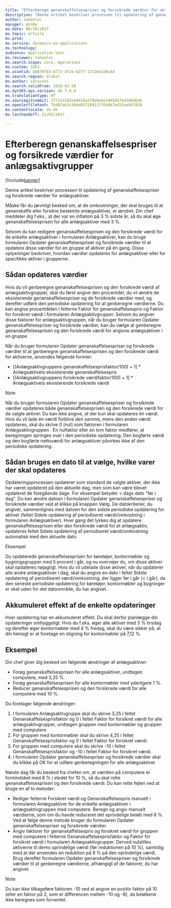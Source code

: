 ```yaml
---
title: "Efterberegn genanskaffelsespriser og forsikrede værdier for anlægsaktivgrupper"
description: "Denne artikel beskriver processen til opdatering af genanskaffelsespriser og forsikrede værdier for anlægsaktiver."
author: twheeloc
manager: AnnBe
ms.date: 06/20/2017
ms.topic: article
ms.prod: 
ms.service: dynamics-ax-applications
ms.technology: 
audience: Application User
ms.reviewer: twheeloc
ms.search.scope: Core, Operations
ms.custom: 3261
ms.assetid: b8876f83-8772-4f2a-b277-12724e2a0c44
ms.search.region: Global
ms.author: saraschi
ms.search.validFrom: 2016-02-28
ms.dyn365.ops.version: AX 7.0.0
ms.translationtype: HT
ms.sourcegitcommit: 2771a31b5a4d418a27de0ebe1945d1fed2d8d6d6
ms.openlocfilehash: 7bd07a63c366a03718912f35b9b7ed21ae847828
ms.contentlocale: da-dk
ms.lasthandoff: 11/03/2017

---
```


# <a name="recalculate-replacement-costs-and-insured-values-for-fixed-asset-groups"></a>Efterberegn genanskaffelsespriser og forsikrede værdier for anlægsaktivgrupper

[!include[banner](../includes/banner.md)]


Denne artikel beskriver processen til opdatering af genanskaffelsespriser og forsikrede værdier for anlægsaktiver.

Måske får du jævnligt besked om, at de omkostninger, der skal bruges til at genanskaffe eller forsikre bestemte anlægsaktiver, er ændret. Din chef meddeler dig f.eks., at der var en inflation på 3 % sidste år, så du skal øge genanskaffelsesprisen for alle anlægsaktiver med 3 %. 

Selvom du kan redigere genanskaffelsesprisen og den forsikrede værdi for de enkelte anlægsaktiver i formularen Anlægsaktiver, kan du bruge formularen Opdater genanskaffelsespriser og forsikrede værdier til at opdatere disse værdier for en gruppe af aktiver på én gang. Disse oplysninger beskriver, hvordan værdier opdateres for anlægsaktiver eller for specifikke aktiver i grupperne.

## <a name="how-values-are-updated"></a>Sådan opdateres værdier
Hvis du vil genberegne genanskaffelsesprisen og den forsikrede værdi af anlægsaktivgrupper, skal du først angive den procentdel, du vil ændre de eksisterende genanskaffelsespriser og de forsikrede værdier med, og derefter udføre den periodiske opdatering for at genberegne værdierne. Du kan angive procentdelen i felterne Faktor for genanskaffelsespris og Faktor for forsikret værdi i formularen Anlægsaktivgrupper. Selvom du angiver disse faktorer for anlægsaktivgruppen, når du bruger formularen Opdater genanskaffelsespriser og forsikrede værdier, kan du vælge at genberegne genanskaffelsesprisen og den forsikrede værdi for angivne anlægsaktiver i en gruppe. 

Når du bruger formularen Opdater genanskaffelsespriser og forsikrede værdier til at genberegne genanskaffelsesprisen og den forsikrede værdi for aktiverne, anvendes følgende formler:

-   \[(Anlægsaktivgruppens genanskaffelsesprisfaktor/100) + 1\] \* Anlægsaktivets eksisterende genanskaffelsespris
-   \[(Anlægsaktivgruppens forsikrede værdifaktor/100) + 1\] \* Anlægsaktivets eksisterende forsikrede værdi

> [!NOTE] 
> Når du bruger formularen Opdater genanskaffelsespriser og forsikrede værdier opdateres både genanskaffelsesprisen og den forsikrede værdi for de valgte aktiver. Du kan ikke angive, at der kun skal opdateres én værdi. Hvis du vil lade én værdi forblive den samme, mens den anden værdi opdateres, skal du skrive 0 (nul) som faktoren i formularen Anlægsaktivgruppen . En nulfaktor eller en tom faktor medfører, at beregningen springes over i den periodiske opdatering. Den bogførte værdi og den bogførte nettoværdi for anlægsaktiver påvirkes ikke af den periodiske opdatering. 

## <a name="how-to-use-a-date-to-select-which-items-to-update"></a>Sådan bruges en dato til at vælge, hvilke varer der skal opdateres
Opdateringsprocessen opdaterer som standard de valgte aktiver, der ikke har været opdateret på den aktuelle dag, men som kan være blevet opdateret de foregående dage. For eksempel betyder &lt; dags dato "før i dag". Du kan ændre datoen i formularen Opdater genanskaffelsespriser og forsikrede værdier ved at klikke på knappen Vælg. De datokriterier, du angiver, sammenlignes med datoen for den sidste periodiske opdatering for aktivet (feltet Sidste opdatering af periodiseret værdi/omkostning i formularen Anlægsaktiver). Hver gang det lykkes dig at opdatere genanskaffelsesprisen eller den forsikrede værdi for et anlægsaktiv, opdateres feltet Sidste opdatering af periodiseret værdi/omkostning automatisk med den aktuelle dato. 

Eksempel 

Du opdaterede genanskaffelsesprisen for køretøjer, kontormøbler og bygningsgrupper med 5 procent i går, og nu overvejer du, om disse aktiver skal opdateres nøjagtigt. Hvis du vil udelade disse aktiver, når du opdaterer alle andre anlægsaktiver i dag, skal du angive en dato i feltet Sidste opdatering af periodiseret værdi/omkostning, der ligger før i går (&lt; i går), da den seneste periodiske opdatering for køretøjer, kontormøbler og bygninger er sket uden for det datoområde, du har angivet.

## <a name="cumulative-effect-of-each-update"></a>Akkumuleret effekt af de enkelte opdateringer
Hver opdatering har en akkumuleret effekt. Du skal derfor planlægge din opdateringer omhyggeligt. Hvis du f.eks. øger alle aktiver med 3 % tirsdag og derefter øger kontormøbler med 4 % fredag, skal du være sikker på, at din hensigt er at foretage en stigning for kontormøbler på 7,12 %.

## <a name="scenario"></a>Eksempel
Din chef giver dig besked om følgende ændringer af anlægsaktiver:
-   Forøg genanskaffelsesprisen for alle anlægsaktiver, undtagen computere, med 3,25 %.
-   Forøg genanskaffelsesprisen for alle kontormøbler med yderligere 1 %.
-   Reducer genanskaffelsesprisen og den forsikrede værdi for alle computere med 10 %.

Du foretager følgende ændringer:
1.  I formularen Anlægsaktivgruppe skal du skrive 3,25 i feltet Genanskaffelsesprisfaktor og 0 i feltet Faktor for forsikret værdi for alle anlægsaktivgrupper, undtagen gruppen med kontormøbler og gruppen med computere.
2.  For gruppen med kontormøbler skal du skrive 4,25 i feltet Genanskaffelsesprisfaktor og 0 i feltet Faktor for forsikret værdi.
3.  For gruppen med computere skal du skrive -10 i feltet Genanskaffelsesprisfaktor og -10 i feltet Faktor for forsikret værdi.
4.  I formularen Opdater genanskaffelsespriser og forsikrede værdier skal du klikke på OK for at udføre genberegningen for alle anlægsaktiver.

Næste dag får du besked fra chefen om, at værdien på computere er formindsket med 8 % i stedet for 10 %, så du skal rette genanskaffelsesprisen og den forsikrede værdi. Du kan rette fejlen ved at bruge en af to metoder:
-   Rediger felterne Forsikret værdi og Genanskaffelsespris manuelt i formularen Anlægsaktiver for de enkelte anlægsaktiver i anlægsaktivgruppen med computere. Beregn og angiv manuelt værdierne, som om du havde reduceret det oprindelige beløb med 8 %. Ved at følge denne metode bruger du formularen Opdater genanskaffelsespriser og forsikrede værdier.
-   Angiv faktorer for genanskaffelsespris og forsikret værdi for gruppen med computere i felterne Genanskaffelsesprisfaktor og Faktor for forsikret værdi i formularen Anlægsaktivgrupper. Derved nulstilles aktiverne til deres oprindelige værdi (før reduktionen på 10 %), samtidig med at der anvendes en reduktion på 8 % på den oprindelige værdi. Brug derefter formularen Opdater genanskaffelsespriser og forsikrede værdier til at genberegne værdierne, afhængigt af de faktorer, du har angivet.

> [!NOTE]  
> Du kan ikke tilbageføre faktoren -10 ved at angive en positiv faktor på 10 (eller en faktor på 2, som er differencen mellem -10 og -8), da beløbene ikke beregnes som forventet. 






